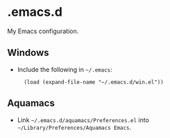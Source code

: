 .emacs.d
========

My Emacs configuration.

Windows
-------

* Include the following in `~/.emacs`:

        (load (expand-file-name "~/.emacs.d/win.el"))

Aquamacs
--------

* Link `~/.emacs.d/aquamacs/Preferences.el` into
  `~/Library/Preferences/Aquamacs Emacs`.
